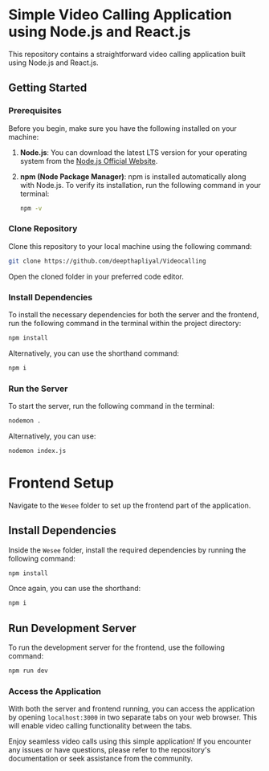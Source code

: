 # Simple Video Calling Application using Node.js and React.js

This repository contains a straightforward video calling application built using Node.js and React.js.

## Getting Started

### Prerequisites

Before you begin, make sure you have the following installed on your machine:

1. **Node.js**: You can download the latest LTS version for your operating system from the [Node.js Official Website](https://nodejs.org/).

2. **npm (Node Package Manager)**: npm is installed automatically along with Node.js. To verify its installation, run the following command in your terminal:

    ```sh
    npm -v
    ```

### Clone Repository

Clone this repository to your local machine using the following command:

```sh
git clone https://github.com/deepthapliyal/Videocalling
```

Open the cloned folder in your preferred code editor.

### Install Dependencies

To install the necessary dependencies for both the server and the frontend, run the following command in the terminal within the project directory:

```sh
npm install
```

Alternatively, you can use the shorthand command:

```sh
npm i
```

### Run the Server

To start the server, run the following command in the terminal:

```sh
nodemon .
```

Alternatively, you can use:

```sh
nodemon index.js
```

# Frontend Setup

Navigate to the `Wesee` folder to set up the frontend part of the application.

## Install Dependencies

Inside the `Wesee` folder, install the required dependencies by running the following command:

```sh
npm install
```

Once again, you can use the shorthand:

```sh
npm i
```

## Run Development Server

To run the development server for the frontend, use the following command:

```sh
npm run dev
```

### Access the Application

With both the server and frontend running, you can access the application by opening `localhost:3000` in two separate tabs on your web browser. This will enable video calling functionality between the tabs.

Enjoy seamless video calls using this simple application! If you encounter any issues or have questions, please refer to the repository's documentation or seek assistance from the community.